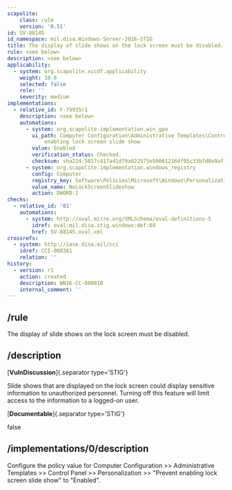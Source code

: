 ```yaml
---
scapolite:
    class: rule
    version: '0.51'
id: SV-88145
id_namespace: mil.disa.Windows-Server-2016-STIG
title: The display of slide shows on the lock screen must be disabled.
rule: <see below>
description: <see below>
applicability:
  - system: org.scapolite.xccdf.applicability
    weight: 10.0
    selected: false
    role: ''
    severity: medium
implementations:
  - relative_id: F-79935r1
    description: <see below>
    automations:
      - system: org.scapolite.implementation.win_gpo
        ui_path: Computer Configuration\Administrative Templates\Control Panel\Personalization\Prevent
            enabling lock screen slide show
        value: Enabled
        verification_status: Checked.
        checksum: sha224:5817c417a41d79a022575e500612164f95c33b7d0a9affabd5b29766
      - system: org.scapolite.implementation.windows_registry
        config: Computer
        registry_key: Software\Policies\Microsoft\Windows\Personalization
        value_name: NoLockScreenSlideshow
        action: DWORD:1
checks:
  - relative_id: '01'
    automations:
      - system: http://oval.mitre.org/XMLSchema/oval-definitions-5
        idref: oval:mil.disa.stig.windows:def:69
        href: SV-88145.oval.xml
crossrefs:
  - system: http://iase.disa.mil/cci
    idref: CCI-000381
    relation: ''
history:
  - version: r1
    action: created
    description: WN16-CC-000010
    internal_comment: ''
---
```



## /rule

The display of slide shows on the lock screen must be disabled.

## /description

[**VulnDiscussion**]{.separator type='STIG'}

Slide shows that are displayed on the lock screen could display sensitive information to unauthorized personnel. Turning off this feature will limit access to the information to a logged-on user.

[**Documentable**]{.separator type='STIG'}

false

## /implementations/0/description

Configure the policy value for Computer Configuration >> Administrative Templates >> Control Panel >> Personalization >> "Prevent enabling lock screen slide show" to "Enabled".

